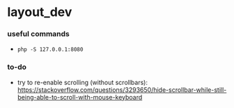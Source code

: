 # layout_dev

### useful commands
* `php -S 127.0.0.1:8080`  

### to-do
* try to re-enable scrolling (without scrollbars): https://stackoverflow.com/questions/3293650/hide-scrollbar-while-still-being-able-to-scroll-with-mouse-keyboard  